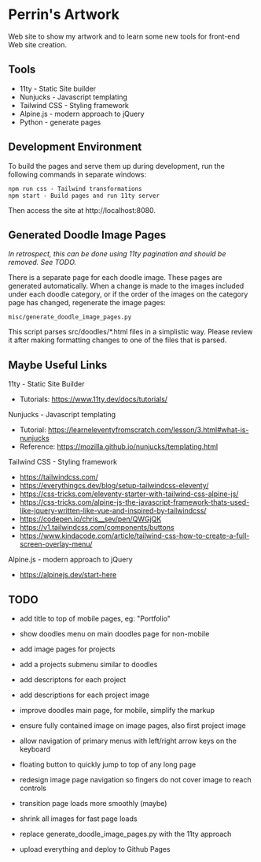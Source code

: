 # Perrin's Artwork

Web site to show my artwork and to learn some new tools for front-end Web site creation.


## Tools

- 11ty - Static Site builder
- Nunjucks - Javascript templating
- Tailwind CSS - Styling framework
- Alpine.js - modern approach to jQuery
- Python - generate pages


## Development Environment

To build the pages and serve them up during development, run the following commands in separate windows:

    npm run css - Tailwind transformations
    npm start - Build pages and run 11ty server

Then access the site at http://localhost:8080.


## Generated Doodle Image Pages

_In retrospect, this can be done using 11ty pagination and should be removed.  See TODO._

There is a separate page for each doodle image.  These pages are generated automatically.
When a change is made to the images included under each doodle category, or if the order
of the images on the category page has changed, regenerate the image pages:

    misc/generate_doodle_image_pages.py

This script parses src/doodles/\*.html files in a simplistic way.  Please review it
after making formatting changes to one of the files that is parsed.


## Maybe Useful Links

11ty - Static Site Builder
- Tutorials: https://www.11ty.dev/docs/tutorials/

Nunjucks - Javascript templating
- Tutorial: https://learneleventyfromscratch.com/lesson/3.html#what-is-nunjucks
- Reference: https://mozilla.github.io/nunjucks/templating.html

Tailwind CSS - Styling framework
- https://tailwindcss.com/
- https://everythingcs.dev/blog/setup-tailwindcss-eleventy/
- https://css-tricks.com/eleventy-starter-with-tailwind-css-alpine-js/
- https://css-tricks.com/alpine-js-the-javascript-framework-thats-used-like-jquery-written-like-vue-and-inspired-by-tailwindcss/
- https://codepen.io/chris__sev/pen/QWGjQK
- https://v1.tailwindcss.com/components/buttons
- https://www.kindacode.com/article/tailwind-css-how-to-create-a-full-screen-overlay-menu/

Alpine.js - modern approach to jQuery
- https://alpinejs.dev/start-here


## TODO
- add title to top of mobile pages, eg: "Portfolio"
- show doodles menu on main doodles page for non-mobile
- add image pages for projects
- add a projects submenu similar to doodles

- add descriptons for each project
- add descriptions for each project image
- improve doodles main page, for mobile, simplify the markup
- ensure fully contained image on image pages, also first project image
- allow navigation of primary menus with left/right arrow keys on the keyboard
- floating button to quickly jump to top of any long page
- redesign image page navigation so fingers do not cover image to reach controls
- transition page loads more smoothly (maybe)
- shrink all images for fast page loads
- replace generate_doodle_image_pages.py with the 11ty approach
- upload everything and deploy to Github Pages
